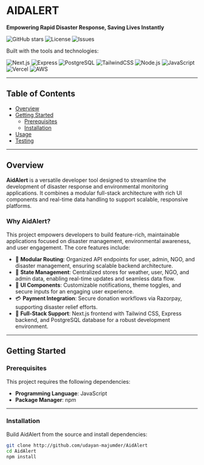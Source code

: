# AIDALERT

**Empowering Rapid Disaster Response, Saving Lives Instantly**

![GitHub stars](https://img.shields.io/github/stars/udayan-majumder/AidAlert?style=social)
![License](https://img.shields.io/github/license/udayan-majumder/AidAlert)
![Issues](https://img.shields.io/github/issues/udayan-majumder/AidAlert)

Built with the tools and technologies:

![Next.js](https://img.shields.io/badge/Next.js-black?logo=next.js)
![Express](https://img.shields.io/badge/Express.js-000000?logo=express)
![PostgreSQL](https://img.shields.io/badge/PostgreSQL-336791?logo=postgresql)
![TailwindCSS](https://img.shields.io/badge/TailwindCSS-38B2AC?logo=tailwindcss)
![Node.js](https://img.shields.io/badge/Node.js-339933?logo=node.js)
![JavaScript](https://img.shields.io/badge/JavaScript-F7DF1E?logo=javascript)
![Vercel](https://img.shields.io/badge/Vercel-000?logo=vercel)
![AWS](https://img.shields.io/badge/AWS-232F3E?logo=amazon-aws)

---

## Table of Contents

- [Overview](#overview)
- [Getting Started](#getting-started)
  - [Prerequisites](#prerequisites)
  - [Installation](#installation)
- [Usage](#usage)
- [Testing](#testing)

---

## Overview

**AidAlert** is a versatile developer tool designed to streamline the development of disaster response and environmental monitoring applications. It combines a modular full-stack architecture with rich UI components and real-time data handling to support scalable, responsive platforms.

### Why AidAlert?

This project empowers developers to build feature-rich, maintainable applications focused on disaster management, environmental awareness, and user engagement. The core features include:

- 🔁 **Modular Routing**: Organized API endpoints for user, admin, NGO, and disaster management, ensuring scalable backend architecture.
- 📘 **State Management**: Centralized stores for weather, user, NGO, and admin data, enabling real-time updates and seamless data flow.
- 🎨 **UI Components**: Customizable notifications, theme toggles, and secure inputs for an engaging user experience.
- 💳 **Payment Integration**: Secure donation workflows via Razorpay, supporting disaster relief efforts.
- 🚀 **Full-Stack Support**: Next.js frontend with Tailwind CSS, Express backend, and PostgreSQL database for a robust development environment.

---

## Getting Started

### Prerequisites

This project requires the following dependencies:

- **Programming Language**: JavaScript
- **Package Manager**: npm

---

### Installation

Build AidAlert from the source and install dependencies:

```bash
git clone http://github.com/udayan-majumder/AidAlert
cd AidAlert
npm install
